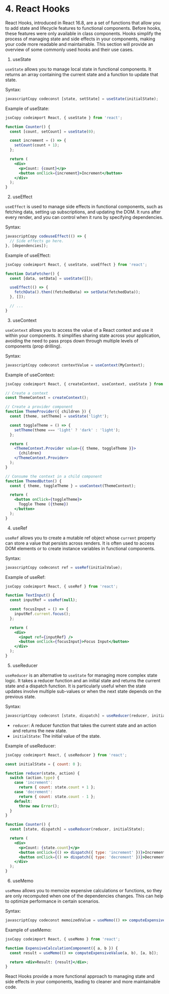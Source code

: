 # 4. React Hooks

React Hooks, introduced in React 16.8, are a set of functions that allow you to add state and lifecycle features to functional components. Before hooks, these features were only available in class components. Hooks simplify the process of managing state and side effects in your components, making your code more readable and maintainable. This section will provide an overview of some commonly used hooks and their use cases.

1. useState

`useState` allows you to manage local state in functional components. It returns an array containing the current state and a function to update that state.

Syntax:

```javascript
javascriptCopy codeconst [state, setState] = useState(initialState);
```

Example of useState:

```jsx
jsxCopy codeimport React, { useState } from 'react';

function Counter() {
  const [count, setCount] = useState(0);

  const increment = () => {
    setCount(count + 1);
  };

  return (
    <div>
      <p>Count: {count}</p>
      <button onClick={increment}>Increment</button>
    </div>
  );
}
```

2. useEffect

`useEffect` is used to manage side effects in functional components, such as fetching data, setting up subscriptions, and updating the DOM. It runs after every render, and you can control when it runs by specifying dependencies.

Syntax:

```javascript
javascriptCopy codeuseEffect(() => {
  // Side effects go here.
}, [dependencies]);
```

Example of useEffect:

```jsx
jsxCopy codeimport React, { useState, useEffect } from 'react';

function DataFetcher() {
  const [data, setData] = useState([]);

  useEffect(() => {
    fetchData().then((fetchedData) => setData(fetchedData));
  }, []);

  // ...
}
```

3. useContext

`useContext` allows you to access the value of a React context and use it within your components. It simplifies sharing state across your application, avoiding the need to pass props down through multiple levels of components (prop drilling).

Syntax:

```javascript
javascriptCopy codeconst contextValue = useContext(MyContext);
```

Example of useContext:

```jsx
jsxCopy codeimport React, { createContext, useContext, useState } from 'react';

// Create a context
const ThemeContext = createContext();

// Create a provider component
function ThemeProvider({ children }) {
  const [theme, setTheme] = useState('light');

  const toggleTheme = () => {
    setTheme(theme === 'light' ? 'dark' : 'light');
  };

  return (
    <ThemeContext.Provider value={{ theme, toggleTheme }}>
      {children}
    </ThemeContext.Provider>
  );
}

// Consume the context in a child component
function ThemedButton() {
  const { theme, toggleTheme } = useContext(ThemeContext);

  return (
    <button onClick={toggleTheme}>
      Toggle Theme ({theme})
    </button>
  );
}
```

4. useRef

`useRef` allows you to create a mutable ref object whose `current` property can store a value that persists across renders. It is often used to access DOM elements or to create instance variables in functional components.

Syntax:

```javascript
javascriptCopy codeconst ref = useRef(initialValue);
```

Example of useRef:

```jsx
jsxCopy codeimport React, { useRef } from 'react';

function TextInput() {
  const inputRef = useRef(null);

  const focusInput = () => {
    inputRef.current.focus();
  };

  return (
    <div>
      <input ref={inputRef} />
      <button onClick={focusInput}>Focus Input</button>
    </div>
  );
}
```

5. useReducer

`useReducer` is an alternative to `useState` for managing more complex state logic. It takes a reducer function and an initial state and returns the current state and a dispatch function. It is particularly useful when the state updates involve multiple sub-values or when the next state depends on the previous state.

Syntax:

```javascript
javascriptCopy codeconst [state, dispatch] = useReducer(reducer, initialState);
```

* `reducer`: A reducer function that takes the current state and an action and returns the new state.
* `initialState`: The initial value of the state.

Example of useReducer:

```jsx
jsxCopy codeimport React, { useReducer } from 'react';

const initialState = { count: 0 };

function reducer(state, action) {
  switch (action.type) {
    case 'increment':
      return { count: state.count + 1 };
    case 'decrement':
      return { count: state.count - 1 };
    default:
      throw new Error();
  }
}

function Counter() {
  const [state, dispatch] = useReducer(reducer, initialState);

  return (
    <div>
      <p>Count: {state.count}</p>
      <button onClick={() => dispatch({ type: 'increment' })}>Increment</button>
      <button onClick={() => dispatch({ type: 'decrement' })}>Decrement</button>
    </div>
  );
}
```

6. useMemo

`useMemo` allows you to memoize expensive calculations or functions, so they are only recomputed when one of the dependencies changes. This can help to optimize performance in certain scenarios.

Syntax:

```javascript
javascriptCopy codeconst memoizedValue = useMemo(() => computeExpensiveValue(a, b), [a, b]);
```

Example of useMemo:

```jsx
jsxCopy codeimport React, { useMemo } from 'react';

function ExpensiveCalculationComponent({ a, b }) {
  const result = useMemo(() => computeExpensiveValue(a, b), [a, b]);

  return <div>Result: {result}</div>;
}
```

React Hooks provide a more functional approach to managing state and side effects in your components, leading to cleaner and more maintainable code.
